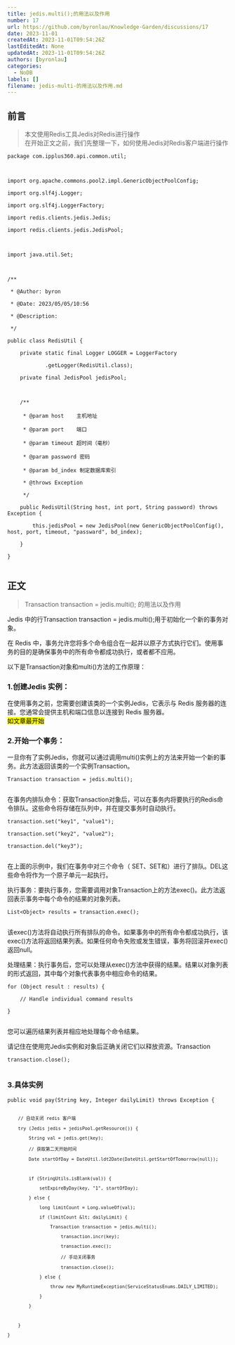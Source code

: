 ```yaml
---
title: jedis.multi();的用法以及作用
number: 17
url: https://github.com/byronlau/Knowledge-Garden/discussions/17
date: 2023-11-01
createdAt: 2023-11-01T09:54:26Z
lastEditedAt: None
updatedAt: 2023-11-01T09:54:26Z
authors: [byronlau]
categories: 
  - NoDB
labels: []
filename: jedis-multi-的用法以及作用.md
---
```


<head></head><body><h2 id="h2-u524Du8A00"><a class="reference-link" name="前言"></a><span class="header-link octicon octicon-link"></span>前言</h2><blockquote>

<p>本文使用Redis工具Jedis对Redis进行操作<br>在开始正文之前，我们先整理一下，如何使用Jedis对Redis客户端进行操作</p>

</blockquote>

<pre><code class="language-java">package com.ipplus360.api.common.util;



import org.apache.commons.pool2.impl.GenericObjectPoolConfig;

import org.slf4j.Logger;

import org.slf4j.LoggerFactory;

import redis.clients.jedis.Jedis;

import redis.clients.jedis.JedisPool;



import java.util.Set;



/**

 * @Author: byron

 * @Date: 2023/05/05/10:56

 * @Description:

 */

public class RedisUtil {

    private static final Logger LOGGER = LoggerFactory

            .getLogger(RedisUtil.class);

    private final JedisPool jedisPool;



    /**

     * @param host    主机地址

     * @param port    端口

     * @param timeout 超时间（毫秒）

     * @param password 密码

     * @param bd_index 制定数据库索引

     * @throws Exception

     */

    public RedisUtil(String host, int port, String password) throws Exception {

        this.jedisPool = new JedisPool(new GenericObjectPoolConfig(), host, port, timeout, "passward", bd_index);

    }

}

</code></pre>

<h2 id="h2-u6B63u6587"><a class="reference-link" name="正文"></a><span class="header-link octicon octicon-link"></span>正文</h2><blockquote>

<p>Transaction transaction = jedis.multi(); 的用法以及作用</p>

</blockquote>

<p>Jedis 中的行Transaction transaction = jedis.multi();用于初始化一个新的事务对象。</p>

<p>在 Redis 中，事务允许您将多个命令组合在一起并以原子方式执行它们。使用事务的目的是确保事务中的所有命令都成功执行，或者都不应用。</p>

<p>以下是Transaction对象和multi()方法的工作原理：</p>

<h3 id="h3-1-jedis-"><a class="reference-link" name="1.创建Jedis 实例："></a><span class="header-link octicon octicon-link"></span>1.创建Jedis 实例：</h3><p>在使用事务之前，您需要创建该类的一个实例Jedis，它表示与 Redis 服务器的连接。您通常会提供主机和端口信息以连接到 Redis 服务器。<br><mark>如文章最开始</mark></p>

<h3 id="h3-2-"><a class="reference-link" name="2.开始一个事务："></a><span class="header-link octicon octicon-link"></span>2.开始一个事务：</h3><p>一旦你有了实例Jedis，你就可以通过调用multi()实例上的方法来开始一个新的事务。此方法返回该类的一个实例Transaction。</p>

<pre><code class="language-java">Transaction transaction = jedis.multi();

</code></pre>

<p>在事务内排队命令：获取Transaction对象后，可以在事务内将要执行的Redis命令排队。这些命令将存储在队列中，并在提交事务时自动执行。</p>

<pre><code class="language-java">transaction.set("key1", "value1");

transaction.set("key2", "value2");

transaction.del("key3");

</code></pre>

<p>在上面的示例中，我们在事务中对三个命令（ SET、SET和）进行了排队。DEL这些命令将作为一个原子单元一起执行。</p>

<p>执行事务：要执行事务，您需要调用对象Transaction上的方法exec()。此方法返回表示事务中每个命令的结果的对象列表。</p>

<pre><code class="language-java">List&lt;Object&gt; results = transaction.exec();

</code></pre>

<p>该exec()方法将自动执行所有排队的命令。如果事务中的所有命令都成功执行，该exec()方法将返回结果列表。如果任何命令失败或发生错误，事务将回滚并exec()返回null。</p>

<p>处理结果：执行事务后，您可以处理从exec()方法中获得的结果。结果以对象列表的形式返回，其中每个对象代表事务中相应命令的结果。</p>

<pre><code class="language-java">for (Object result : results) {

    // Handle individual command results

}

</code></pre>

<p>您可以遍历结果列表并相应地处理每个命令结果。</p>

<p>请记住在使用完Jedis实例和对象后正确关闭它们以释放资源。Transaction</p>

<pre><code class="language-java">transaction.close();

</code></pre>

<h3 id="h3-3-"><a class="reference-link" name="3.具体实例"></a><span class="header-link octicon octicon-link"></span>3.具体实例</h3><pre><code class="language-java">public void pay(String key, Integer dailyLimit) throws Exception {

        // 自动关闭 redis 客户端

        try (Jedis jedis = jedisPool.getResource()) {

            String val = jedis.get(key);

            // 获取第二天开始时间

            Date startOfDay = DateUtil.ldt2Date(DateUtil.getStartOfTomorrow(null));



            if (StringUtils.isBlank(val)) {

                setExpireByDay(key, "1", startOfDay);

            } else {

                long limitCount = Long.valueOf(val);

                if (limitCount &lt; dailyLimit) {

                    Transaction transaction = jedis.multi();

                        transaction.incr(key);

                        transaction.exec();

                        // 手动关闭事务

                        transaction.close();

                } else {

                    throw new MyRuntimeException(ServiceStatusEnums.DAILY_LIMITED);

                }

            }



        }

    }

</code></pre>

</body>
<script src="https://giscus.app/client.js"
    data-repo="byronlau/Knowledge-Garden"
    data-repo-id="R_kgDOKkfaDQ"
    data-mapping="number"
    data-term="17"
    data-reactions-enabled="1"
    data-emit-metadata="0"
    data-input-position="bottom"
    data-theme="light"
    data-lang="zh-CN"
    crossorigin="anonymous"
    async>
</script>
        
